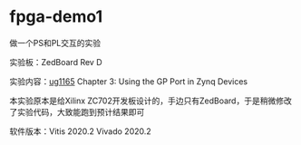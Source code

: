 # fpga-demo1
做一个PS和PL交互的实验

实验板：ZedBoard Rev D

实验内容：[ug1165](https://www.xilinx.com/support/documentation/sw_manuals/xilinx2020_2/ug1165-zynq-embedded-design-tutorial.pdf) Chapter 3: Using the GP Port in Zynq Devices

本实验原本是给Xilinx ZC702开发板设计的，手边只有ZedBoard，于是稍微修改了实验代码，大致能跑到预计结果即可

软件版本：Vitis 2020.2 Vivado 2020.2
